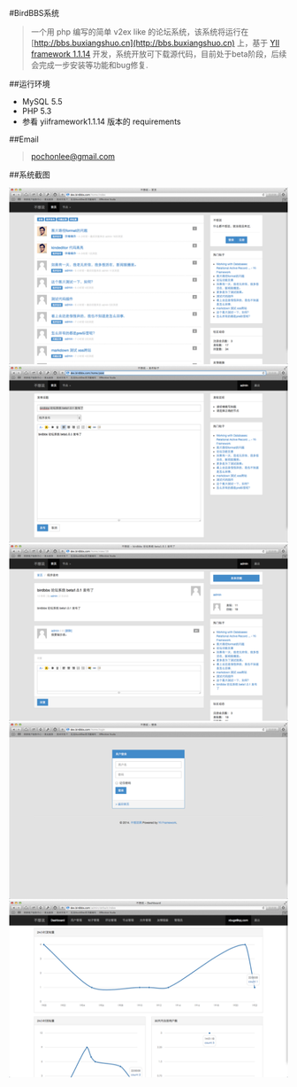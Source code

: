 #BirdBBS系统

>一个用 php 编写的简单 v2ex like 的论坛系统，该系统将运行在 [http://bbs.buxiangshuo.cn](http://bbs.buxiangshuo.cn) 上，基于 [YII framework 1.1.14](http://www.yiiframework.com) 开发，系统开放可下载源代码，目前处于beta阶段，后续会完成一步安装等功能和bug修复.

##运行环境
- MySQL 5.5
- PHP 5.3
- 参看 yiiframework1.1.14 版本的 requirements

##Email
>pochonlee@gmail.com

##系统截图

![系统截图](doc/images/3.png)
![系统截图](doc/images/4.png)
![系统截图](doc/images/5.png)
![系统截图](doc/images/6.png)
![系统截图](doc/images/7.png)







